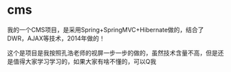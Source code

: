 # cms
我的一个CMS项目，是采用Spring+SpringMVC+Hibernate做的，结合了DWR，AJAX等技术，2014年做的！

这个是项目是我按照孔浩老师的视屏一步一步的做的，虽然技术含量不高，但是还是值得大家学习学习的，如果大家有啥不懂的，可以Q我
